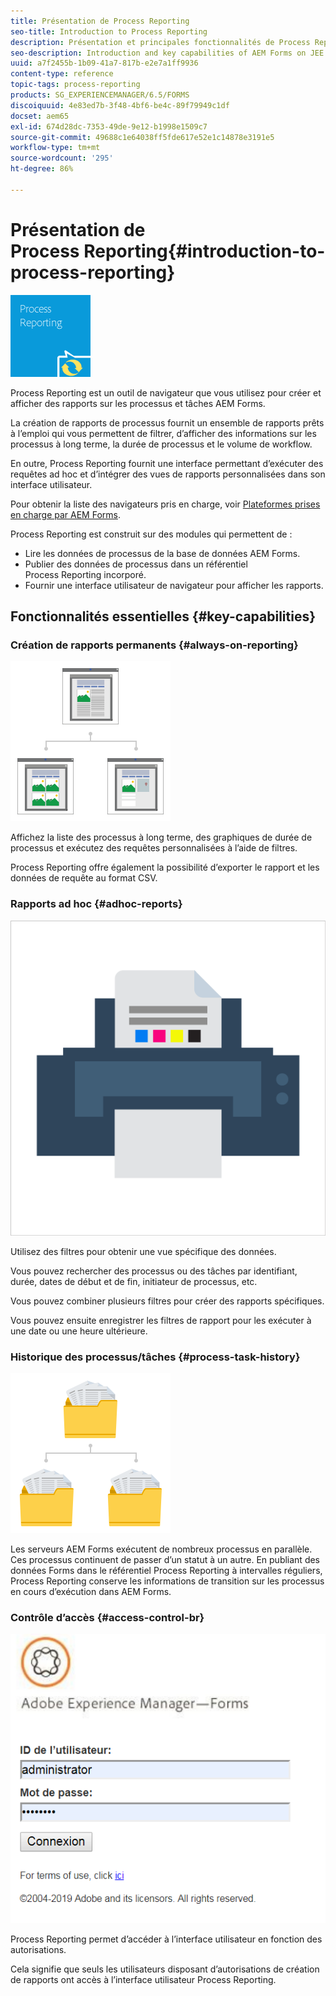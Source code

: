 ```yaml
---
title: Présentation de Process Reporting
seo-title: Introduction to Process Reporting
description: Présentation et principales fonctionnalités de Process Reporting d’AEM Forms on JEE
seo-description: Introduction and key capabilities of AEM Forms on JEE Process Reporting
uuid: a7f2455b-1b09-41a7-817b-e2e7a1ff9936
content-type: reference
topic-tags: process-reporting
products: SG_EXPERIENCEMANAGER/6.5/FORMS
discoiquuid: 4e83ed7b-3f48-4bf6-be4c-89f79949c1df
docset: aem65
exl-id: 674d28dc-7353-49de-9e12-b1998e1509c7
source-git-commit: 49688c1e64038ff5fde617e52e1c14878e3191e5
workflow-type: tm+mt
source-wordcount: '295'
ht-degree: 86%

---
```


# Présentation de Process Reporting{#introduction-to-process-reporting}

![process-reporting](assets/process-reporting.png)

Process Reporting est un outil de navigateur que vous utilisez pour créer et afficher des rapports sur les processus et tâches AEM Forms.

La création de rapports de processus fournit un ensemble de rapports prêts à l’emploi qui vous permettent de filtrer, d’afficher des informations sur les processus à long terme, la durée de processus et le volume de workflow.

En outre, Process Reporting fournit une interface permettant d’exécuter des requêtes ad hoc et d’intégrer des vues de rapports personnalisées dans son interface utilisateur.

Pour obtenir la liste des navigateurs pris en charge, voir [Plateformes prises en charge par AEM Forms](/help/forms/using/aem-forms-jee-supported-platforms.md).

Process Reporting est construit sur des modules qui permettent de :

* Lire les données de processus de la base de données AEM Forms.
* Publier des données de processus dans un référentiel Process Reporting incorporé.
* Fournir une interface utilisateur de navigateur pour afficher les rapports.

## Fonctionnalités essentielles {#key-capabilities}

### Création de rapports permanents {#always-on-reporting}

![site-management](assets/site-management.png)

Affichez la liste des processus à long terme, des graphiques de durée de processus et exécutez des requêtes personnalisées à l’aide de filtres.

Process Reporting offre également la possibilité d’exporter le rapport et les données de requête au format CSV.

### Rapports ad hoc {#adhoc-reports}

![print-&amp;-colour](assets/print-&-colour.png)

Utilisez des filtres pour obtenir une vue spécifique des données.

Vous pouvez rechercher des processus ou des tâches par identifiant, durée, dates de début et de fin, initiateur de processus, etc.

Vous pouvez combiner plusieurs filtres pour créer des rapports spécifiques.

Vous pouvez ensuite enregistrer les filtres de rapport pour les exécuter à une date ou une heure ultérieure.

### Historique des processus/tâches {#process-task-history}

![file-management](assets/file-management.png)

Les serveurs AEM Forms exécutent de nombreux processus en parallèle. Ces processus continuent de passer d’un statut à un autre. En publiant des données Forms dans le référentiel Process Reporting à intervalles réguliers, Process Reporting conserve les informations de transition sur les processus en cours d’exécution dans AEM Forms.

### Contrôle d’accès {#access-control-br}

![untitled](assets/untitled.png)

Process Reporting permet d’accéder à l’interface utilisateur en fonction des autorisations.

Cela signifie que seuls les utilisateurs disposant d’autorisations de création de rapports ont accès à l’interface utilisateur Process Reporting.
